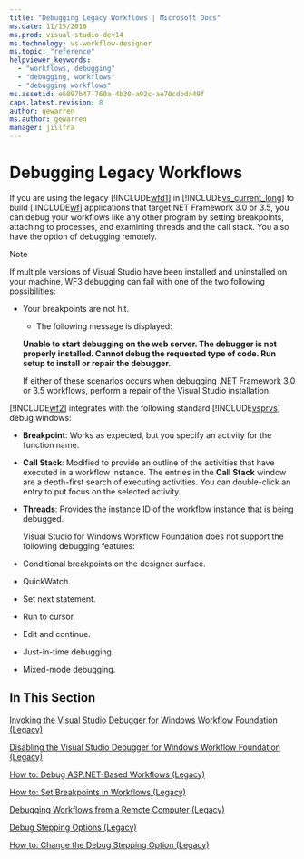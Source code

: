 ```yaml
---
title: "Debugging Legacy Workflows | Microsoft Docs"
ms.date: 11/15/2016
ms.prod: visual-studio-dev14
ms.technology: vs-workflow-designer
ms.topic: "reference"
helpviewer_keywords: 
  - "workflows, debugging"
  - "debugging, workflows"
  - "debugging workflows"
ms.assetid: e6097b47-760a-4b30-a92c-ae70cdbda49f
caps.latest.revision: 8
author: gewarren
ms.author: gewarren
manager: jillfra
---
```

# Debugging Legacy Workflows
If you are using the legacy [!INCLUDE[wfd1](../includes/wfd1-md.md)] in [!INCLUDE[vs_current_long](../includes/vs-current-long-md.md)] to build [!INCLUDE[wf](../includes/wf-md.md)] applications that target.NET Framework 3.0 or 3.5, you can debug your workflows like any other program by setting breakpoints, attaching to processes, and examining threads and the call stack. You also have the option of debugging remotely.  
  
> [!NOTE]
>  If multiple versions of Visual Studio have been installed and uninstalled on your machine, WF3 debugging can fail with one of the two following possibilities:  
> 
> - Your breakpoints are not hit.  
>   - The following message is displayed:  
> 
>   **Unable to start debugging on the web server. The debugger is not properly installed.  Cannot debug the requested type of code.  Run setup to install or repair the debugger.**  
> 
>   If either of these scenarios occurs when debugging .NET Framework 3.0 or 3.5 workflows, perform a repair of the Visual Studio installation.  
  
 [!INCLUDE[wf2](../includes/wf2-md.md)] integrates with the following standard [!INCLUDE[vsprvs](../includes/vsprvs-md.md)] debug windows:  
  
- **Breakpoint**: Works as expected, but you specify an activity for the function name.  
  
- **Call Stack**: Modified to provide an outline of the activities that have executed in a workflow instance. The entries in the **Call Stack** window are a depth-first search of executing activities. You can double-click an entry to put focus on the selected activity.  
  
- **Threads**: Provides the instance ID of the workflow instance that is being debugged.  
  
  Visual Studio for Windows Workflow Foundation does not support the following debugging features:  
  
- Conditional breakpoints on the designer surface.  
  
- QuickWatch.  
  
- Set next statement.  
  
- Run to cursor.  
  
- Edit and continue.  
  
- Just-in-time debugging.  
  
- Mixed-mode debugging.  
  
## In This Section  
 [Invoking the Visual Studio Debugger for Windows Workflow Foundation (Legacy)](../workflow-designer/invoking-the-visual-studio-debugger-for-windows-workflow-foundation-legacy.md)  
  
 [Disabling the Visual Studio Debugger for Windows Workflow Foundation (Legacy)](../workflow-designer/disabling-the-visual-studio-debugger-for-windows-workflow-foundation-legacy.md)  
  
 [How to: Debug ASP.NET-Based Workflows (Legacy)](../workflow-designer/how-to-debug-aspnet-based-workflows-legacy.md)  
  
 [How to: Set Breakpoints in Workflows (Legacy)](../workflow-designer/how-to-set-breakpoints-in-workflows-legacy.md)  
  
 [Debugging Workflows from a Remote Computer (Legacy)](../workflow-designer/debugging-workflows-from-a-remote-computer-legacy.md)  
  
 [Debug Stepping Options (Legacy)](../workflow-designer/debug-stepping-options-legacy.md)  
  
 [How to: Change the Debug Stepping Option (Legacy)](../workflow-designer/how-to-change-the-debug-stepping-option-legacy.md)